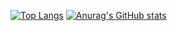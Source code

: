 
[![Top Langs](https://github-readme-stats.vercel.app/api/top-langs/?username=vojtechsisma&exclude_repo=pokladnaDb,rmi&theme=tokyonight)](https://github.com/anuraghazra/github-readme-stats)
[![Anurag's GitHub stats](https://github-readme-stats.vercel.app/api?username=vojtechsisma&count_private=true&theme=tokyonight)](https://github.com/anuraghazra/github-readme-stats)
